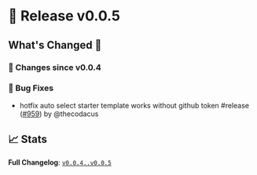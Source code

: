 # 🚀 Release v0.0.5

## What's Changed 🌟

### 🔄 Changes since v0.0.4

### 🐛 Bug Fixes

- hotfix auto select starter template works without github token #release ([#959](https://github.com/stackblitz-labs/bolt.diy/pull/959)) by @thecodacus

## 📈 Stats

**Full Changelog**: [`v0.0.4..v0.0.5`](https://github.com/stackblitz-labs/bolt.diy/compare/v0.0.4...v0.0.5)
